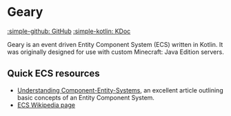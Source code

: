# Geary

[:simple-github: GitHub](https://github.com/MineInAbyss/Geary)
[:simple-kotlin: KDoc](https://mineinabyss.com/Geary/)

Geary is an event driven Entity Component System (ECS) written in Kotlin. It was originally designed for use with custom Minecraft: Java Edition servers.

## Quick ECS resources

- [Understanding Component-Entity-Systems](https://www.gamedev.net/tutorials/_/technical/game-programming/understanding-component-entity-systems-r3013/), an excellent article outlining basic concepts of an Entity Component System.
- [ECS Wikipedia page](https://en.wikipedia.org/wiki/Entity_component_system)

